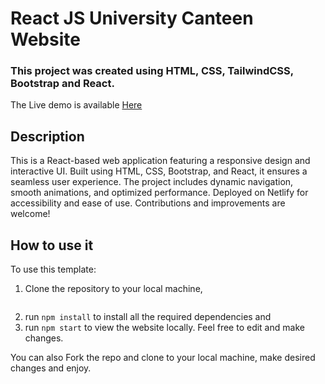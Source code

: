 # React JS University Canteen Website

### This project was created using HTML, CSS, TailwindCSS, Bootstrap and React.

The Live demo is available [Here](https://ubiquitous-kelpie-09bb0e.netlify.app/)

## Description

This is a React-based web application featuring a responsive design and interactive UI. Built using HTML, CSS, Bootstrap, and React, it ensures a seamless user experience. The project includes dynamic navigation, smooth animations, and optimized performance. Deployed on Netlify for accessibility and ease of use. Contributions and improvements are welcome!

## How to use it

To use this template:
1. Clone the repository to your local machine,
   ``` git clone https://github.com/SanjarYusupjonov/Web_Project.git
3. run `npm install` to install all the required dependencies and
4. run `npm start` to view the website locally.
Feel free to edit and make changes. 

You can also Fork the repo and clone to your local machine, make desired changes and enjoy.

